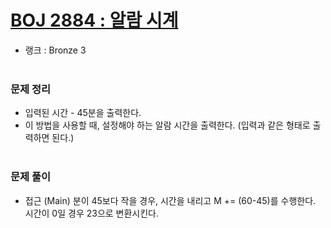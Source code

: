 # [BOJ 2884 : 알람 시계](https://www.acmicpc.net/problem/2884)
- 랭크 : Bronze 3
  <br><br>
  
### 문제 정리
- 입력된 시간 - 45분을 출력한다.
- 이 방법을 사용할 때, 설정해야 하는 알람 시간을 출력한다. (입력과 같은 형태로 출력하면 된다.)
   <br><br>

### 문제 풀이
- 접근 (Main) 분이 45보다 작을 경우, 시간을 내리고 M += (60-45)를 수행한다.
시간이 0일 경우 23으로 변환시킨다.

    


    
    


